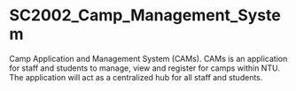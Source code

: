 # SC2002_Camp_Management_System
Camp Application and Management System (CAMs). CAMs is an application for staff and students to manage, view and register for camps within NTU. The application will act as a centralized hub for all staff and students. 
